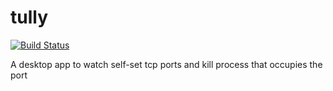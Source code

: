 # tully

[![Build Status](https://travis-ci.com/zillding/tully.svg?branch=master)](https://travis-ci.com/zillding/tully)

A desktop app to watch self-set tcp ports and kill process that occupies the
port
